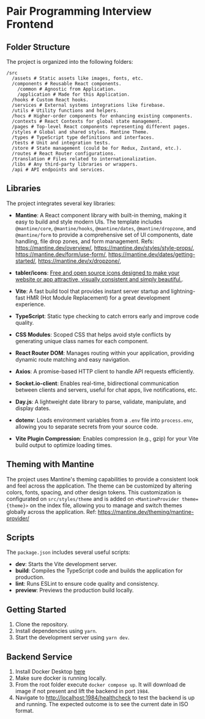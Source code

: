 # Pair Programming Interview Frontend

## Folder Structure

The project is organized into the following folders:

```
/src
  /assets # Static assets like images, fonts, etc. 
  /components # Reusable React components.
    /common # Agnostic from Application.
    /application # Made for this Application.
  /hooks # Custom React hooks.
  /services # External systems integrations like firebase.
  /utils # Utility functions and helpers.
  /hocs # Higher-order components for enhancing existing components.
  /contexts # React Contexts for global state management.
  /pages # Top-level React components representing different pages.
  /styles # Global and shared styles. Mantine Theme.
  /types # TypeScript type definitions and interfaces.
  /tests # Unit and integration tests.
  /store # State management (could be for Redux, Zustand, etc.).
  /routes # React Router configurations.
  /translation # Files related to internationalization.
  /libs # Any third-party libraries or wrappers.
  /api # API endpoints and services.
```

## Libraries

The project integrates several key libraries:

- **Mantine**: A React component library with built-in theming, making it easy to build and style modern UIs. The template includes `@mantine/core`, `@mantine/hooks`, `@mantine/dates`, `@mantine/dropzone`, and `@mantine/form` to provide a comprehensive set of UI components, date handling, file drop zones, and form management.
  Refs: https://mantine.dev/overview/, https://mantine.dev/styles/style-props/, https://mantine.dev/form/use-form/, https://mantine.dev/dates/getting-started/, https://mantine.dev/x/dropzone/,

- **tabler/icons**: [Free and open source icons designed to make your website or app attractive, visually consistent and simply beautiful.](https://tabler.io/icons).

- **Vite**: A fast build tool that provides instant server startup and lightning-fast HMR (Hot Module Replacement) for a great development experience.

- **TypeScript**: Static type checking to catch errors early and improve code quality.

- **CSS Modules**: Scoped CSS that helps avoid style conflicts by generating unique class names for each component.

- **React Router DOM**: Manages routing within your application, providing dynamic route matching and easy navigation.

- **Axios**: A promise-based HTTP client to handle API requests efficiently.

- **Socket.io-client**: Enables real-time, bidirectional communication between clients and servers, useful for chat apps, live notifications, etc.

- **Day.js**: A lightweight date library to parse, validate, manipulate, and display dates.

- **dotenv**: Loads environment variables from a `.env` file into `process.env`, allowing you to separate secrets from your source code.

- **Vite Plugin Compression**: Enables compression (e.g., gzip) for your Vite build output to optimize loading times.

## Theming with Mantine

The project uses Mantine's theming capabilities to provide a consistent look and feel across the application. The theme can be customized by altering colors, fonts, spacing, and other design tokens. This customization is configurated on `src/styles/theme` and is added on `<MantineProvider theme={theme}>` on the index file, allowing you to manage and switch themes globally across the application.
Ref: https://mantine.dev/theming/mantine-provider/

## Scripts

The `package.json` includes several useful scripts:

- **dev**: Starts the Vite development server.
- **build**: Compiles the TypeScript code and builds the application for production.
- **lint**: Runs ESLint to ensure code quality and consistency.
- **preview**: Previews the production build locally.

## Getting Started
1. Clone the repository.
2. Install dependencies using `yarn`.
3. Start the development server using `yarn dev`.

## Backend Service
1. Install Docker Desktop [here](https://www.docker.com/products/docker-desktop/)
2. Make sure docker is running locally.
3. From the root folder execute `docker compose up`. It will download de image if not present and lift the backend in port `1984`.
4. Navigate to [http://localhost:1984/healthcheck](http://localhost:1984/healthcheck) to test the backend is up and running. The expected outcome is to see the current date in ISO format.


